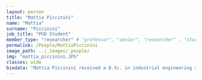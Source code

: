 ```yaml
---
layout: person
title: "Mattia Piccinini"
name: "Mattia"
surname: "Piccinini"
job_title: "PhD Student"
member_type: "researcher" # "professor", "senior", "researcher" , "student", "ex"
permalink: /People/MattiaPiccinini
image_path: ../_images/_people/
img: "mattia_piccinini.JPG"
classes: wide
biodata: "Mattia Piccinini received a B.Sc. in industrial engineering and an M.Sc. in mechatronics engineering, both cum laude and both from the University of Trento, Italy, respectively in 2017 and 2019. He is currently a Ph.D. student at the University of Trento, Italy. From March to June 2022, he was a visiting Ph.D. student at the Universität der Bundeswehr, Munich, Germany. His research focuses on motion planning, control and state estimation methods for racing autonomous vehicles."
---
```

